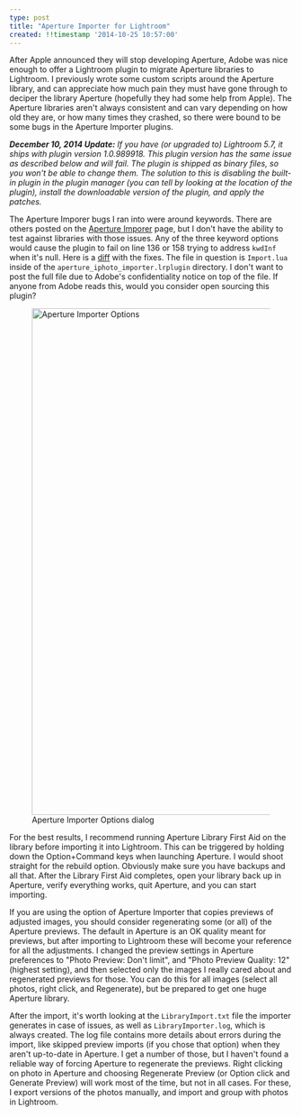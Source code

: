 ```yaml
---
type: post
title: "Aperture Importer for Lightroom"
created: !!timestamp '2014-10-25 10:57:00'
---
```

After Apple announced they will stop developing Aperture, Adobe was nice enough to offer a Lightroom plugin to migrate Aperture libraries to Lightroom. I previously wrote some custom scripts around the Aperture library, and can appreciate how much pain they must have gone through to deciper the library Aperture (hopefully they had some help from Apple). The Aperture libraries aren't always consistent and can vary depending on how old they are, or how many times they crashed, so there were bound to be some bugs in the Aperture Importer plugins.

_**December 10, 2014 Update:** If you have (or upgraded to) Lightroom 5.7, it ships with plugin version 1.0.989918. This plugin version has the same issue as described below and will fail. The plugin is shipped as binary files, so you won't be able to change them. The solution to this is disabling the built-in plugin in the plugin manager (you can tell by looking at the location of the plugin), install the downloadable version of the plugin, and apply the patches._

The Aperture Imporer bugs I ran into were around keywords. There are others posted on the [Aperture Imporer](https://creative.adobe.com/addons/products/3213) page, but I don't have the ability to test against libraries with those issues. Any of the three keyword options would cause the plugin to fail on line 136 or 158 trying to address `kwdInf` when it's null. Here is a [diff](https://gist.github.com/mayo/ce524ed1205e67cb5945) with the fixes. The file in question is `Import.lua` inside of the `aperture_iphoto_importer.lrplugin` directory. I don't want to post the full file due to Adobe's confidentiality notice on top of the file. If anyone from Adobe reads this, would you consider open sourcing this plugin?

<figure>
  <a href="/media/images/blog/2014/10/aperture-importer/dialog.png"><img src="/media/images/blog/2014/10/aperture-importer/dialog.png" title="Aperture Importer Options" width="900"/></a>
  <figcaption>Aperture Importer Options dialog</figcaption>
</figure>

For the best results, I recommend running Aperture Library First Aid on the library before importing it into Lightroom. This can be triggered by holding down the Option+Command keys when launching Aperture. I would shoot straight for the rebuild option. Obviously make sure you have backups and all that. After the Library First Aid completes, open your library back up in Aperture, verify everything works, quit Aperture, and you can start importing.

If you are using the option of Aperture Importer that copies previews of adjusted images, you should consider regenerating some (or all) of the Aperture previews. The default in Aperture is an OK quality meant for previews, but after importing to Lightroom these will become your reference for all the adjustments. I changed the preview settings in Aperture preferences to "Photo Preview: Don't limit", and "Photo Preview Quality: 12" (highest setting), and then selected only the images I really cared about and regenerated previews for those. You can do this for all images (select all photos, right click, and Regenerate), but be prepared to get one huge Aperture library.

After the import, it's worth looking at the `LibraryImport.txt` file the importer generates in case of issues, as well as `LibraryImporter.log`, which is always created. The log file contains more details about errors during the import, like skipped preview imports (if you chose that option) when they aren't up-to-date in Aperture. I get a number of those, but I haven't found a reliable way of forcing Aperture to regenerate the previews. Right clicking on photo in Aperture and choosing Regenerate Preview (or Option click and Generate Preview) will work most of the time, but not in all cases. For these, I export versions of the photos manually, and import and group with photos in Lightroom.

<script src="https://gist.github.com/mayo/ce524ed1205e67cb5945.js"></script>


